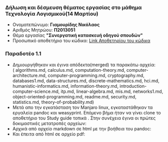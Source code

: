 ### Δήλωση και δέσμευση θέματος εργασίας στο μάθημα Τεχνολογία Λογισμικού(14 Μαρτίου)

*  Ονοματεπώνυμο: **Γιαμουρίδης Νικόλαος**
*  Αριθμός Μητρώου: **Π2013051**
*  Θέμα εργασίας **"Συνεργατική κατασκευή οδηγού σπουδών"**
*  Προσωπικό αποθετήριο του κώδικα: [Link Αποθετηρίου του κώδικα](https://github.com/DIYamYam/study-guide)

### Παραδοτέο 1.1

*  Δημιουργήθηκαν και έγινα απόδεκτα(merged) τα παρακάτω αρχεία:  
( algorithms.md, calculus.md, computation-theory.md, computer-architecture.md, computer-programming.md, cryptography.md, databases1.md, data-structures.md, discrete-mathematics.md, hci.md, humanistic-informatics.md, information-theory.md, introduction-computer-science.md, itp.md, linear-algebra.md, mis.md, networks1.md, object-oriented-programming.md, readme.md, security.md, statistics.md, theory-of-probability.md)
* Μετά απο την εγκατάσταση τον Manjaro linux, εγκαταστάθηκαν τα εργαλεία pandoc και weasyprint. Επόμενο βήμα ήταν να γίνει clone το αποθετήριο του Study guide τοπικά . Στην συνέχεια έγινα οι πρώτες δοκιμαστικές μετατροπές αρχείων:
* Αρχικά από αρχείο markdown σε html με την βοήθεια του pandoc:
* Και έπειτα από html σε αρχείο pdf:
